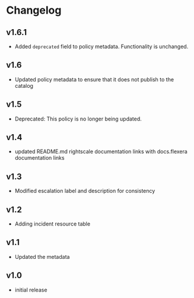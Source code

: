 # Changelog

## v1.6.1

- Added `deprecated` field to policy metadata. Functionality is unchanged.

## v1.6

- Updated policy metadata to ensure that it does not publish to the catalog

## v1.5

- Deprecated: This policy is no longer being updated.

## v1.4

- updated README.md rightscale documentation links with docs.flexera documentation links

## v1.3

- Modified escalation label and description for consistency

## v1.2

- Adding incident resource table

## v1.1

- Updated the metadata

## v1.0

- initial release
